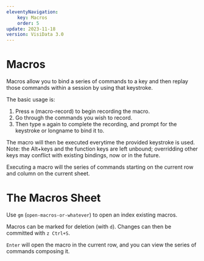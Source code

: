 ```yaml
---
eleventyNavigation:
    key: Macros
    order: 5
update: 2023-11-18
version: VisiData 3.0
---
```


# Macros

Macros allow you to bind a series of commands to a key and then replay those commands within a session by using that keystroke.

The basic usage is:
1. Press `m` (macro-record) to begin recording the macro.
2. Go through the commands you wish to record.
3. Then type `m` again to complete the recording, and prompt for the keystroke or longname to bind it to.

The macro will then be executed everytime the provided keystroke is used. Note: the Alt+keys and the function keys are left unbound; overridding other keys may conflict with existing bindings, now or in the future.

Executing a macro will the series of commands starting on the current row and column on the current sheet.

# The Macros Sheet

Use `gm` (`open-macros-or-whatever`) to open an index existing macros.

Macros can be marked for deletion (with `d`). Changes can then be committed with `z Ctrl+S`.

`Enter` will open the macro in the current row, and you can view the series of commands composing it.

